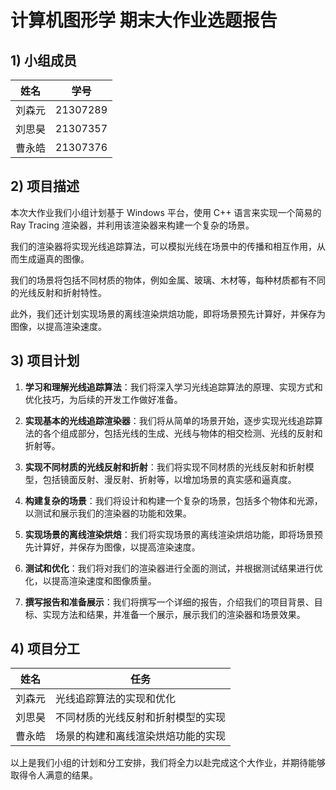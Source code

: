 # 计算机图形学 期末大作业选题报告

## 1) 小组成员

| 姓名   | 学号     |
| ------ | -------- |
| 刘森元 | 21307289 |
| 刘思昊 | 21307357 |
| 曹永皓 | 21307376 |

## 2) 项目描述

本次大作业我们小组计划基于 Windows 平台，使用 C++ 语言来实现一个简易的 Ray Tracing 渲染器，并利用该渲染器来构建一个复杂的场景。

我们的渲染器将实现光线追踪算法，可以模拟光线在场景中的传播和相互作用，从而生成逼真的图像。

我们的场景将包括不同材质的物体，例如金属、玻璃、木材等，每种材质都有不同的光线反射和折射特性。

此外，我们还计划实现场景的离线渲染烘焙功能，即将场景预先计算好，并保存为图像，以提高渲染速度。

## 3) 项目计划

1. **学习和理解光线追踪算法**：我们将深入学习光线追踪算法的原理、实现方式和优化技巧，为后续的开发工作做好准备。

2. **实现基本的光线追踪渲染器**：我们将从简单的场景开始，逐步实现光线追踪算法的各个组成部分，包括光线的生成、光线与物体的相交检测、光线的反射和折射等。

3. **实现不同材质的光线反射和折射**：我们将实现不同材质的光线反射和折射模型，包括镜面反射、漫反射、折射等，以增加场景的真实感和逼真度。

4. **构建复杂的场景**：我们将设计和构建一个复杂的场景，包括多个物体和光源，以测试和展示我们的渲染器的功能和效果。

5. **实现场景的离线渲染烘焙**：我们将实现场景的离线渲染烘焙功能，即将场景预先计算好，并保存为图像，以提高渲染速度。

6. **测试和优化**：我们将对我们的渲染器进行全面的测试，并根据测试结果进行优化，以提高渲染速度和图像质量。

7. **撰写报告和准备展示**：我们将撰写一个详细的报告，介绍我们的项目背景、目标、实现方法和结果，并准备一个展示，展示我们的渲染器和场景效果。

## 4) 项目分工

| 姓名   | 任务                               |
| ------ | ---------------------------------- |
| 刘森元 | 光线追踪算法的实现和优化           |
| 刘思昊 | 不同材质的光线反射和折射模型的实现 |
| 曹永皓 | 场景的构建和离线渲染烘焙功能的实现 |

以上是我们小组的计划和分工安排，我们将全力以赴完成这个大作业，并期待能够取得令人满意的结果。